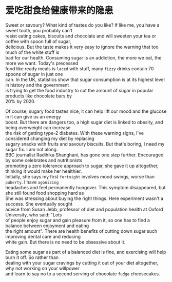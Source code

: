 # 爱吃甜食给健康带来的隐患

Sweet or savoury? What kind of tastes do you like? If like me, you have a sweet tooth, you probably can't  
resist eating cakes, biscuits and chocolate and will sweeten your tea or coffee with spoon full of sugar,  
delicious. But the taste makes it very easy to ignore the warning that too much of the white stuff is  
bad for our health. Consuming sugar is an addiction, the more we eat, the more we want. Today's precessed  
food like ready meals is `laced` with stuff, many `fizzy` drinks contain 70 spoons of sugar in just one  
can. In the UK, statistics show that sugar consumption is at its highest level in history and the government  
is trying to get the food industry to cut the amount of sugar in popular products like chocolate bars by  
20% by 2020.  

Of course, sugary food tastes nice, it can help lift our mood and the glucose in it can give us an energy  
boost. But there are dangers too, a high sugar diet is linked to obesity, and being overweight can increase  
the risk of getting type-2 diabetes. With these warning signs, I've considered changing my diet by replacing  
sugary snacks with fruits and savoury biscuits. But that's boring, I need my sugar fix. I am not along.  
BBC journalist Radihika Shanghani, has gone one step further. Encouraged by some celebrates and nutritionists  
promoting a zero tolerance approach to sugar, she gave it up altogether, thinking it would make her healthier.  
Initially, she says my first `fortnight` involves mood swings, worse than `puberty`. I have `agonizing`  
headaches and feel permanently hungover. This symptom disappeared, but she still found food shopping hard as  
She was stressing about buying the right things. Here experiment wasn't a success. She eventually sought  
advice from Susan Jebb, professor of diet and population health at Oxford University, who said: "Lots  
of people enjoy sugar and gain pleasure from it, so one has to find a balance between enjoyment and eating  
the right amount". There are health benefits of cutting down sugar such improving dental care and reducing  
white gain. But there is no need to be obsessive about it.  

Eating some sugar as part of a balanced diet is fine, and exercising will help burn it off. So rather than  
dealing with your sugar cravings by cutting it out of your diet altogether, why not working on your willpower  
and learn to say no to a second serving of chocolate `fudge` cheesecakes.  
